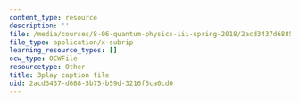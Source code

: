 ```yaml
---
content_type: resource
description: ''
file: /media/courses/8-06-quantum-physics-iii-spring-2018/2acd3437d6885b75b59d3216f5ca0cd0_qxBhW2DRnPg.vtt
file_type: application/x-subrip
learning_resource_types: []
ocw_type: OCWFile
resourcetype: Other
title: 3play caption file
uid: 2acd3437-d688-5b75-b59d-3216f5ca0cd0
---
```

